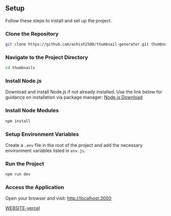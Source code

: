 ## Setup
Follow these steps to install and set up the project.
### Clone the Repository
```bash
git clone https://github.com/ashish2508/thumbnail-generator.git thumbnails
```

### Navigate to the Project Directory
```bash
cd thumbnails
```

### Install Node.js
Download and install Node.js if not already installed. Use the link below for guidance on installation via package manager:
[Node.js Download](https://nodejs.org/en/download/package-manager/)

### Install Node Modules
```bash
npm install
```

### Setup Environment Variables
Create a `.env` file in the root of the project and add the necessary environment variables listed in `env.js`.

### Run the Project
```bash
npm run dev
```

### Access the Application
Open your browser and visit:
[http://localhost:3000](http://localhost:3000)

[WEBSITE-vercel](https://ash-thumbnail.vercel.app/)
